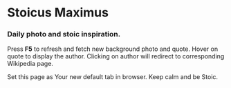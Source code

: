 
# Stoicus Maximus

### Daily photo and stoic inspiration.

Press **F5** to refresh and fetch new background photo and quote.
Hover on quote to display the author. 
Clicking on author will redirect to corresponding Wikipedia page.

Set this page as Your new default tab in browser.
Keep calm and be Stoic.

